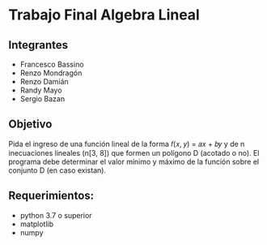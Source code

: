 # Trabajo Final Algebra Lineal
## Integrantes
- Francesco Bassino
- Renzo Mondragón
- Renzo Damián
- Randy Mayo
- Sergio Bazan
## Objetivo
Pida el ingreso de una función lineal de la forma 𝑓(𝑥, 𝑦) = 𝑎𝑥 + 𝑏𝑦 y de n inecuaciones lineales (n[3, 8]) que formen un polígono D (acotado o no). El programa debe determinar el valor mínimo y máximo de la función sobre el conjunto D (en caso existan).

## Requerimientos:
- python 3.7 o superior
- matplotlib
- numpy
